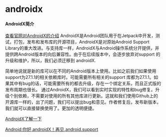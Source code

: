 # androidx
#### AndroidX简介
[查看官网对AndroidX的介绍](https://developer.android.com/jetpack/androidx/)
AndroidX是Android团队用于在Jetpack中开发，测试，打包，发布和发布库的开源项目，AndroidX是对原始Android Support Library的重大改进。与支持库一样，AndroidX与Android操作系统分开提供，并提供跨Android版本的向后兼容性。由于在后续版本中，会逐步放弃对support 的升级和维护，所以，我们必须迁移到 androidX.

简单地说就是新的库可以在不同的Android版本上使用。比如之前我们如果使用support为27.1.1的相关依赖库时。可能需要所有相关的support 库都为27.1.1。如果其中有bug的话，可能需要所有的都去升级，存在一个绑定关系，而且正式版的发布周期也很长。
通过AndroidX，我们可以看到实时实现的特性和bug修复。升级个别依赖，不需要对使用的所有其他库进行更新。这就和我们使用Github上的开源库一样的，出了问题，我们可以提出bug和意见。作者修复后，发布新版本，我们就可以直接替换使用了。更加的透明便捷。

[AndroidX了解一下](https://blog.csdn.net/qq_17766199/article/details/81433706)

[Android:你好,androidX！再见,android.support](https://www.jianshu.com/p/41de8689615d)


